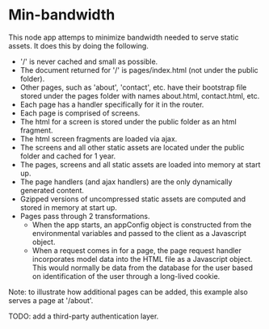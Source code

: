 # Min-bandwidth

This node app attemps to minimize bandwidth needed to serve static assets.
It does this by doing the following.

- '/' is never cached and small as possible.
- The document returned for '/' is pages/index.html (not under the public folder).
- Other pages, such as 'about', 'contact', etc. have their bootstrap file stored under the pages folder with names about.html, contact.html, etc.
- Each page has a handler specifically for it in the router.
- Each page is comprised of screens.  
- The html for a screen is stored under the public folder as an html fragment.
- The html screen fragments are loaded via ajax.  
- The screens and all other static assets are located under the public folder and cached for 1 year.
- The pages, screens and all static assets are loaded into memory at start up.
- The page handlers (and ajax handlers) are the only dynamically generated content.
- Gzipped versions of uncompressed static assets are computed and stored in memory at start up.
- Pages pass through 2 transformations. 
  - When the app starts, an appConfig object is constructed from the environmental variables and passed to the client as a Javascript object.
  - When a request comes in for a page, the page request handler incorporates model data into the HTML file as a Javascript object.  This would normally be data from the database for the user based on identification of the user through a long-lived cookie. 

Note: to illustrate how additional pages can be added, this example also serves a page at '/about'.

TODO: add a third-party authentication layer.


